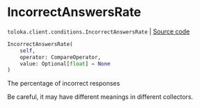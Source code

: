 # IncorrectAnswersRate
`toloka.client.conditions.IncorrectAnswersRate` | [Source code](https://github.com/Toloka/toloka-kit/blob/v0.1.25/src/client/conditions.py#L200)

```python
IncorrectAnswersRate(
    self,
    operator: CompareOperator,
    value: Optional[float] = None
)
```

The percentage of incorrect responses


Be careful, it may have different meanings in different collectors.

